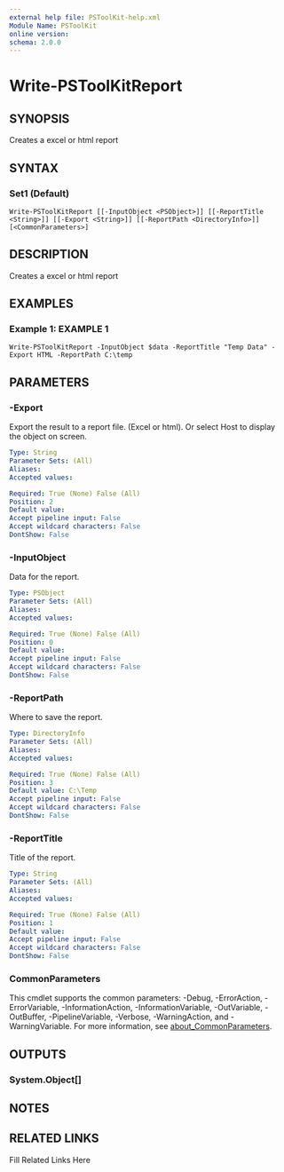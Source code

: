 ```yaml
---
external help file: PSToolKit-help.xml
Module Name: PSToolKit
online version: 
schema: 2.0.0
---
```


# Write-PSToolKitReport

## SYNOPSIS

Creates a excel or html report

## SYNTAX

### Set1 (Default)

```
Write-PSToolKitReport [[-InputObject <PSObject>]] [[-ReportTitle <String>]] [[-Export <String>]] [[-ReportPath <DirectoryInfo>]] [<CommonParameters>]
```

## DESCRIPTION

Creates a excel or html report


## EXAMPLES

### Example 1: EXAMPLE 1

```
Write-PSToolKitReport -InputObject $data -ReportTitle "Temp Data" -Export HTML -ReportPath C:\temp
```








## PARAMETERS

### -Export

Export the result to a report file.
(Excel or html).
Or select Host to display the object on screen.

```yaml
Type: String
Parameter Sets: (All)
Aliases: 
Accepted values: 

Required: True (None) False (All)
Position: 2
Default value: 
Accept pipeline input: False
Accept wildcard characters: False
DontShow: False
```

### -InputObject

Data  for the report.

```yaml
Type: PSObject
Parameter Sets: (All)
Aliases: 
Accepted values: 

Required: True (None) False (All)
Position: 0
Default value: 
Accept pipeline input: False
Accept wildcard characters: False
DontShow: False
```

### -ReportPath

Where to save the report.

```yaml
Type: DirectoryInfo
Parameter Sets: (All)
Aliases: 
Accepted values: 

Required: True (None) False (All)
Position: 3
Default value: C:\Temp
Accept pipeline input: False
Accept wildcard characters: False
DontShow: False
```

### -ReportTitle

Title of the report.

```yaml
Type: String
Parameter Sets: (All)
Aliases: 
Accepted values: 

Required: True (None) False (All)
Position: 1
Default value: 
Accept pipeline input: False
Accept wildcard characters: False
DontShow: False
```


### CommonParameters

This cmdlet supports the common parameters: -Debug, -ErrorAction, -ErrorVariable, -InformationAction, -InformationVariable, -OutVariable, -OutBuffer, -PipelineVariable, -Verbose, -WarningAction, and -WarningVariable. For more information, see [about_CommonParameters](http://go.microsoft.com/fwlink/?LinkID=113216).

## OUTPUTS

### System.Object[]


## NOTES



## RELATED LINKS

Fill Related Links Here


